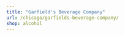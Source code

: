 ```yaml
---
title: "Garfield's Beverage Company"
url: /chicago/garfields-beverage-company/
shop: alcohol
---
```

